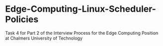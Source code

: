 # Edge-Computing-Linux-Scheduler-Policies
Task 4 for Part 2 of the Interview Process for the Edge Computing Position at Chalmers University of Technology

